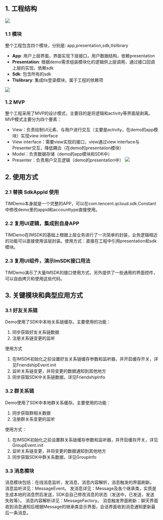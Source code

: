 ## 1. 工程结构

![](https://mccdn.qcloud.com/static/img/4d51d33de6132707aa9793c2afaa1b94/image.png)

### 1.1 模块
整个工程包含四个模块，分别是: app,presentation,sdk,tlslibrary

* **App**: 用户上层界面，界面实现下层接口，用户数据结构，依赖presentation
* **Presentation**: 根据demo需求组装模块化的逻辑供上层调用，通过接口回调上层的实现，依赖sdk
* **Sdk**: 包含所有的sdk
* **Tlslibrary**: 集成tls登录模块，属于工程的依赖项

![](https://mccdn.qcloud.com/static/img/15d450251638dc8cdf906477b1188017/image.png)
### 1.2 MVP
整个工程采用了MVP的设计模式，主要目的是将逻辑和activity等界面层剥离。MVP模式主要分为四个要素：

- View：负责绘制UI元素、与用户进行交互（主要是activity，在demo的app模块）实现view interface
- View interface：需要view实现的接口，view通过view interface与Presenter交互，降低耦合（在demo的presentation模块）
- Model：负责数据存储（demo的app模块和SDK中）
- Presenter：负责用户交互逻辑（demo的presentation中）
![](https://mccdn.qcloud.com/static/img/162c99ddb1650b43d07e72ae9217f570/image.png)

## 2. 使用方式

### 2.1 替换 SdkAppId 使用

TIMDemo本身就是一个完整的APP，可以在com.tencent.qcloud.sdk.Constant中修改demo里的appid和accounttype直接使用。

### 2.2 复用UI逻辑，集成到自身APP

TIMDemo在IMSDK的基础上根据上层业务进行了一次简单的封装，业务逻辑相近的功能可以直接使用该层封装。使用方式：直接在工程中引用presentation和sdk模块。

### 2.3 复用UI组件，演示ImSDK接口用法

TIMDemo演示了大量IMSDK的接口使用方式，另外提供了一些通用的界面控件，可以自由拷贝和使用这些代码。

## 3. 关键模块和典型应用方式

### 3.1 好友关系链

Demo使用了SDK中本地关系链缓存。主要使用的功能：
1. 同步获取好友关系链数据
2. 注册关系链变更的监听

使用方式
1. 在IMSDK初始化之前设置好友关系链缓存参数和监听器，并开启缓存开关，详见FriendshipEvent.init
2. 监听关系链变更，并将变更的数据通知到其他地方
3. 同步获取SDK中关系链数据，详见FriendshipInfo

### 3.2 群关系链

Demo使用了SDK中本地群关系缓存。主要使用的功能：
1. 同步获取群相关数据
2. 注册群关系变更的监听

使用方式：
1. 在IMSDK初始化之前设置群关系链缓存参数和监听器，并开启缓存开关，详见GroupEvent.init
2. 监听关系链变更，并将变更的数据通知到其他地方
3. 同步获取SDK中群关系数据，详见GroupInfo

### 3.3 消息模块
消息模块包括：在线消息监听，发消息，消息内容解析，消息触发的界面刷新。
消息监听详见：MessageEvent。
发消息详见：Message及各个继承类，实质是生成本地的消息然后发送，SDK会自己修改消息的状态（发送中，已发送，发送失败等）。
消息内容解析详见：MessageFactory。
消息触发界面刷新：聊天界面收到消息通知后根据Message的继承类显示界面，会话界面收到消息通知更新最后一条消息。


